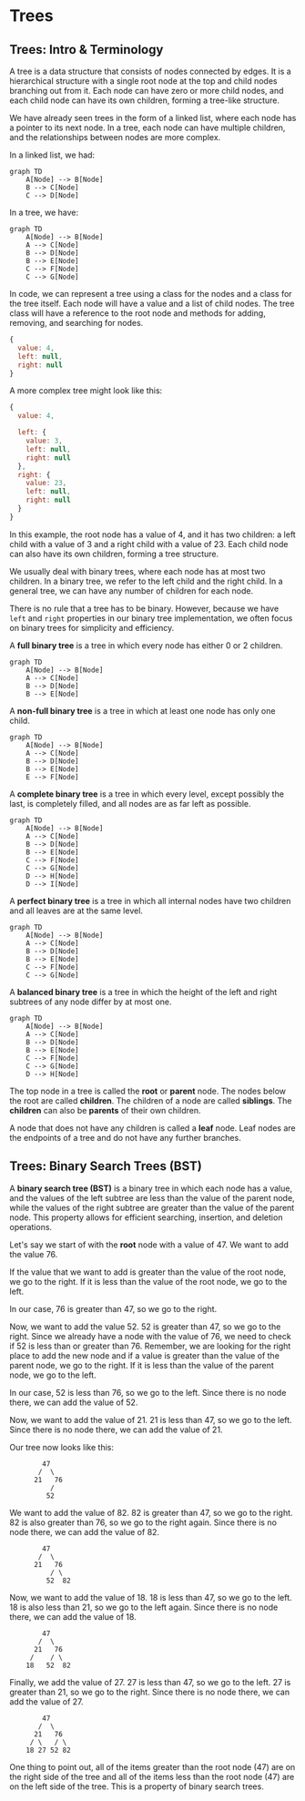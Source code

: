 # Trees

## Trees: Intro & Terminology

A tree is a data structure that consists of nodes connected by edges. It is a hierarchical structure with a single root node at the top and child nodes branching out from it. Each node can have zero or more child nodes, and each child node can have its own children, forming a tree-like structure.

We have already seen trees in the form of a linked list, where each node has a pointer to its next node. In a tree, each node can have multiple children, and the relationships between nodes are more complex.

In a linked list, we had:

```mermaid
graph TD
    A[Node] --> B[Node]
    B --> C[Node]
    C --> D[Node]
```

In a tree, we have:

```mermaid
graph TD
    A[Node] --> B[Node]
    A --> C[Node]
    B --> D[Node]
    B --> E[Node]
    C --> F[Node]
    C --> G[Node]
```

In code, we can represent a tree using a class for the nodes and a class for the tree itself. Each node will have a value and a list of child nodes. The tree class will have a reference to the root node and methods for adding, removing, and searching for nodes.

```js
{
  value: 4,
  left: null,
  right: null
}
```

A more complex tree might look like this:

```js
{
  value: 4,

  left: {
    value: 3,
    left: null,
    right: null
  },
  right: {
    value: 23,
    left: null,
    right: null
  }
}
```

In this example, the root node has a value of 4, and it has two children: a left child with a value of 3 and a right child with a value of 23. Each child node can also have its own children, forming a tree structure.

We usually deal with binary trees, where each node has at most two children. In a binary tree, we refer to the left child and the right child. In a general tree, we can have any number of children for each node.

There is no rule that a tree has to be binary. However, because we have `left` and `right` properties in our binary tree implementation, we often focus on binary trees for simplicity and efficiency.

A **full binary tree** is a tree in which every node has either 0 or 2 children.

```mermaid
graph TD
    A[Node] --> B[Node]
    A --> C[Node]
    B --> D[Node]
    B --> E[Node]
```

A **non-full binary tree** is a tree in which at least one node has only one child.

```mermaid
graph TD
    A[Node] --> B[Node]
    A --> C[Node]
    B --> D[Node]
    B --> E[Node]
    E --> F[Node]
```

A **complete binary tree** is a tree in which every level, except possibly the last, is completely filled, and all nodes are as far left as possible.

```mermaid
graph TD
    A[Node] --> B[Node]
    A --> C[Node]
    B --> D[Node]
    B --> E[Node]
    C --> F[Node]
    C --> G[Node]
    D --> H[Node]
    D --> I[Node]
```

A **perfect binary tree** is a tree in which all internal nodes have two children and all leaves are at the same level.

```mermaid
graph TD
    A[Node] --> B[Node]
    A --> C[Node]
    B --> D[Node]
    B --> E[Node]
    C --> F[Node]
    C --> G[Node]
```

A **balanced binary tree** is a tree in which the height of the left and right subtrees of any node differ by at most one.

```mermaid
graph TD
    A[Node] --> B[Node]
    A --> C[Node]
    B --> D[Node]
    B --> E[Node]
    C --> F[Node]
    C --> G[Node]
    D --> H[Node]
```

The top node in a tree is called the **root** or **parent** node. The nodes below the root are called **children**. The children of a node are called **siblings**. The **children** can also be **parents** of their own children.

A node that does not have any children is called a **leaf** node. Leaf nodes are the endpoints of a tree and do not have any further branches.

## Trees: Binary Search Trees (BST)

A **binary search tree (BST)** is a binary tree in which each node has a value, and the values of the left subtree are less than the value of the parent node, while the values of the right subtree are greater than the value of the parent node. This property allows for efficient searching, insertion, and deletion operations.

Let's say we start of with the **root** node with a value of 47. We want to add the value 76.

If the value that we want to add is greater than the value of the root node, we go to the right. If it is less than the value of the root node, we go to the left.

In our case, 76 is greater than 47, so we go to the right.

Now, we want to add the value 52. 52 is greater than 47, so we go to the right. Since we already have a node with the value of 76, we need to check if 52 is less than or greater than 76. Remember, we are looking for the right place to add the new node and if a value is greater than the value of the parent node, we go to the right. If it is less than the value of the parent node, we go to the left.

In our case, 52 is less than 76, so we go to the left. Since there is no node there, we can add the value of 52.

Now, we want to add the value of 21. 21 is less than 47, so we go to the left. Since there is no node there, we can add the value of 21.

Our tree now looks like this:

```plaintext
        47
       /  \
      21   76
          /
         52
```

We want to add the value of 82. 82 is greater than 47, so we go to the right. 82 is also greater than 76, so we go to the right again. Since there is no node there, we can add the value of 82.

```plaintext
        47
       /  \
      21   76
          / \
         52  82
```

Now, we want to add the value of 18. 18 is less than 47, so we go to the left. 18 is also less than 21, so we go to the left again. Since there is no node there, we can add the value of 18.

```plaintext
        47
       /  \
      21   76
     /    / \
    18   52  82
```

Finally, we add the value of 27. 27 is less than 47, so we go to the left. 27 is greater than 21, so we go to the right. Since there is no node there, we can add the value of 27.

```plaintext
        47
       /  \
      21   76
     / \   / \
    18 27 52 82
```

One thing to point out, all of the items greater than the root node (47) are on the right side of the tree and all of the items less than the root node (47) are on the left side of the tree. This is a property of binary search trees.
